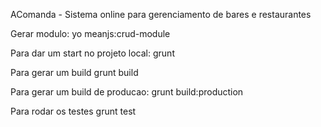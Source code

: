AComanda - Sistema online para gerenciamento de bares e restaurantes

Gerar modulo:
yo meanjs:crud-module <module-name>

Para dar um start no projeto local:
grunt

Para gerar um build
grunt build

Para gerar um build de producao:
grunt build:production

Para rodar os testes
grunt test
